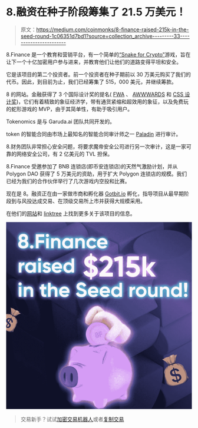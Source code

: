 # 8.融资在种子阶段筹集了 21.5 万美元！

> 原文：<https://medium.com/coinmonks/8-finance-raised-215k-in-the-seed-round-1c06351d7bd1?source=collection_archive---------33----------------------->

8.Finance 是一个教育和营销平台，有一个简单的[“Snake for Crypto”](https://snake.8.finance/)游戏，旨在让下一个十亿加密用户参与进来，并教育他们让他们的道路变得平坦和安全。

它是该项目的第二个投资者。前一个投资者在种子期前以 30 万美元购买了我们的代币。因此，到目前为止，我们已经筹集了 515，000 美元，并继续筹款。

8 的网站。金融获得了 3 个国际设计奖的提名( [FWA](https://thefwa.com/cases/8finance) 、 [AWWWARDS](https://www.awwwards.com/sites/8finance) 和 [CSS 设计奖](http://cssdesignawards.com/sites/8finance/41567/))，它们有着精致的象征经济学，带有通货紧缩和超效用的象征，以及免费玩的蛇形游戏的 MVP，由于其简单性，有助于吸引用户。

Tokenomics 是与 Garuda.ai 团队共同开发的。

token 的智能合同由市场上最知名的智能合同审计师之一 [Paladin](https://paladinsec.co/projects/8-finance/) 进行审计。

8.财务团队非常担心安全问题，将要求魔帝安全公司进行另一次审计，这是一家可靠的网络安全公司，有 2 亿美元的 TVL 担保。

8.Finance 受邀参加了 BNB 连锁店(即币安连锁店)的天然气激励计划，并从 Polygon DAO 获得了 5 万美元的资助，用于扩大 Polygon 连锁店的规模。我们已经为我们的合作伙伴举行了几次游戏内空投和比赛。

现在是 8。融资正在由一家做市商和孵化器 [Gotbit.io](https://gotbit.io/) 孵化，指导项目从最早期阶段到与风投达成交易、在顶级交易所上市并获得大规模采用。

在他们的[网站](http://8.finance/)和 [linktree](https://linktr.ee/8.finance) 上找到更多关于该项目的信息。

![](img/ab046448ca60945122dfef971b94756d.png)

> 交易新手？试试[加密交易机器人](/coinmonks/crypto-trading-bot-c2ffce8acb2a)或者[复制交易](/coinmonks/top-10-crypto-copy-trading-platforms-for-beginners-d0c37c7d698c)